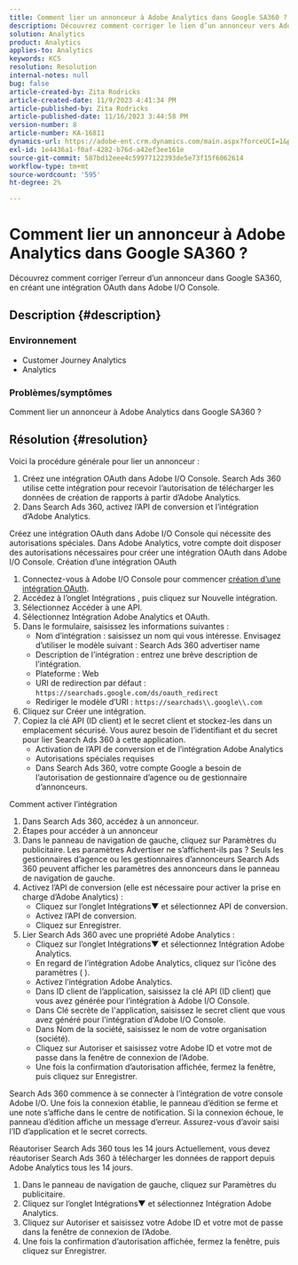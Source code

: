 ```yaml
---
title: Comment lier un annonceur à Adobe Analytics dans Google SA360 ?
description: Découvrez comment corriger le lien d’un annonceur vers Adobe Analytics.
solution: Analytics
product: Analytics
applies-to: Analytics
keywords: KCS
resolution: Resolution
internal-notes: null
bug: false
article-created-by: Zita Rodricks
article-created-date: 11/9/2023 4:41:34 PM
article-published-by: Zita Rodricks
article-published-date: 11/16/2023 3:44:58 PM
version-number: 8
article-number: KA-16811
dynamics-url: https://adobe-ent.crm.dynamics.com/main.aspx?forceUCI=1&pagetype=entityrecord&etn=knowledgearticle&id=4b21d7d5-1e7f-ee11-8179-6045bd006b3d
exl-id: 1e4436a1-f0af-4282-b76d-a42ef3ee161e
source-git-commit: 587bd12eee4c59977122393de5e73f15f6062614
workflow-type: tm+mt
source-wordcount: '595'
ht-degree: 2%

---
```


# Comment lier un annonceur à Adobe Analytics dans Google SA360 ?


Découvrez comment corriger l’erreur d’un annonceur dans Google SA360, en créant une intégration OAuth dans Adobe I/O Console.

## Description {#description}


### <b>Environnement</b>

- Customer Journey Analytics
- Analytics




### <b>Problèmes/symptômes</b>

Comment lier un annonceur à Adobe Analytics dans Google SA360 ?


## Résolution {#resolution}


Voici la procédure générale pour lier un annonceur :

1. Créez une intégration OAuth dans Adobe I/O Console. Search Ads 360 utilise cette intégration pour recevoir l’autorisation de télécharger les données de création de rapports à partir d’Adobe Analytics.
2. Dans Search Ads 360, activez l’API de conversion et l’intégration d’Adobe Analytics.


Créez une intégration OAuth dans Adobe I/O Console qui nécessite des autorisations spéciales. Dans Adobe Analytics, votre compte doit disposer des autorisations nécessaires pour créer une intégration OAuth dans Adobe I/O Console. Création d’une intégration OAuth

1. Connectez-vous à Adobe I/O Console pour commencer [création d’une intégration OAuth](https://developer.adobe.com/developer-console/docs/guides/#!AdobeDocs/adobeio-auth/master/AuthenticationOverview/OAuthIntegration.md).
2. Accédez à l’onglet Intégrations , puis cliquez sur Nouvelle intégration.
3. Sélectionnez Accéder à une API.
4. Sélectionnez Intégration Adobe Analytics et OAuth.
5. Dans le formulaire, saisissez les informations suivantes :
   - Nom d’intégration : saisissez un nom qui vous intéresse. Envisagez d’utiliser le modèle suivant : Search Ads 360 advertiser name
   - Description de l’intégration : entrez une brève description de l’intégration.
   - Plateforme : Web
   - URI de redirection par défaut : `https://searchads.google.com/ds/oauth_redirect`
   - Rediriger le modèle d’URI : `https://searchads\\.google\\.com`
6. Cliquez sur Créer une intégration.
7. Copiez la clé API (ID client) et le secret client et stockez-les dans un emplacement sécurisé. Vous aurez besoin de l’identifiant et du secret pour lier Search Ads 360 à cette application.
   - Activation de l’API de conversion et de l’intégration Adobe Analytics
   - Autorisations spéciales requises
   - Dans Search Ads 360, votre compte Google a besoin de l’autorisation de gestionnaire d’agence ou de gestionnaire d’annonceurs.


Comment activer l’intégration

1. Dans Search Ads 360, accédez à un annonceur.
2. Étapes pour accéder à un annonceur
3. Dans le panneau de navigation de gauche, cliquez sur Paramètres du publicitaire.    Les paramètres Advertiser ne s’affichent-ils pas ? Seuls les gestionnaires d’agence ou les gestionnaires d’annonceurs Search Ads 360 peuvent afficher les paramètres des annonceurs dans le panneau de navigation de gauche.
4. Activez l’API de conversion (elle est nécessaire pour activer la prise en charge d’Adobe Analytics) :
   - Cliquez sur l’onglet Intégrations▼ et sélectionnez API de conversion.
   - Activez l’API de conversion.
   - Cliquez sur Enregistrer.
5. Lier Search Ads 360 avec une propriété Adobe Analytics :
   - Cliquez sur l’onglet Intégrations▼ et sélectionnez Intégration Adobe Analytics.
   - En regard de l’intégration Adobe Analytics, cliquez sur l’icône des paramètres ( ).
   - Activez l’intégration Adobe Analytics.
   - Dans ID client de l’application, saisissez la clé API (ID client) que vous avez générée pour l’intégration à Adobe I/O Console.
   - Dans Clé secrète de l&#39;application, saisissez le secret client que vous avez généré pour l&#39;intégration d&#39;Adobe I/O Console.
   - Dans Nom de la société, saisissez le nom de votre organisation (société).
   - Cliquez sur Autoriser et saisissez votre Adobe ID et votre mot de passe dans la fenêtre de connexion de l’Adobe.
   - Une fois la confirmation d’autorisation affichée, fermez la fenêtre, puis cliquez sur Enregistrer.


Search Ads 360 commence à se connecter à l’intégration de votre console Adobe I/O. Une fois la connexion établie, le panneau d’édition se ferme et une note s’affiche dans le centre de notification. Si la connexion échoue, le panneau d’édition affiche un message d’erreur. Assurez-vous d’avoir saisi l’ID d’application et le secret corrects.

Réautoriser Search Ads 360 tous les 14 jours Actuellement, vous devez réautoriser Search Ads 360 à télécharger les données de rapport depuis Adobe Analytics tous les 14 jours.

1. Dans le panneau de navigation de gauche, cliquez sur Paramètres du publicitaire.
2. Cliquez sur l’onglet Intégrations▼ et sélectionnez Intégration Adobe Analytics.
3. Cliquez sur Autoriser et saisissez votre Adobe ID et votre mot de passe dans la fenêtre de connexion de l’Adobe.
4. Une fois la confirmation d’autorisation affichée, fermez la fenêtre, puis cliquez sur Enregistrer.
